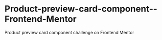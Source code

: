 # Product-preview-card-component--Frontend-Mentor
Product preview card component challenge on Frontend Mentor
